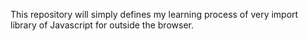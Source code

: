 This repository will simply defines my learning process of very import library of Javascript for outside the browser.
